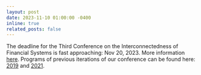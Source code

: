 ```yaml
---
layout: post
date: 2023-11-10 01:00:00 -0400
inline: true
related_posts: false
---
```


The deadline for the Third Conference on the Interconnectedness of Financial Systems is fast approaching: Nov 20, 2023. More information <a href= 'https://www.federalreserve.gov/conferences/conference-on-the-interconnectedness-of-financial-systems-202403.htm'>here</a>. Programs of previous iterations of our conference can be found here: <a href= 'https://www.federalreserve.gov/conferences/interconnectedness-of-financial-systems.htm'>2019</a> and <a href= 'https://www.federalreserve.gov/conferences/conference-on-the-interconnectedness-of-financial-systems-202112.htm'>2021</a>.
